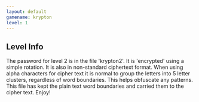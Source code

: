 ```yaml
---
layout: default
gamename: krypton
level: 1
---
```

Level Info
----------
The password for level 2 is in the file 'krypton2'. It is
'encrypted' using a simple rotation. It is also in non-standard
ciphertext format. When using alpha characters for cipher text it is
normal to group the letters into 5 letter clusters, regardless of
word boundaries. This helps obfuscate any patterns. This file has
kept the plain text word boundaries and carried them to the cipher
text. Enjoy!

